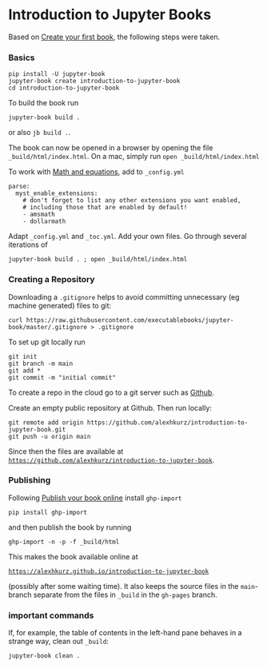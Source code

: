 # Introduction to Jupyter Books

Based on [Create your first book](https://jupyterbook.org/en/stable/start/your-first-book.html), the following steps were taken.

### Basics

```
pip install -U jupyter-book
jupyter-book create introduction-to-jupyter-book
cd introduction-to-jupyter-book
```

To build the book run

```
jupyter-book build .
```

or also `jb build .`.

The book can now be opened in a browser by opening the file `_build/html/index.html`. On a mac, simply run `open _build/html/index.html`

To work with [Math and equations](https://jupyterbook.org/en/stable/content/math.html#math-and-equations), add to `_config.yml`

```
parse:
  myst_enable_extensions:
    # don't forget to list any other extensions you want enabled,
    # including those that are enabled by default!
    - amsmath
    - dollarmath
```

Adapt `_config.yml` and `_toc.yml`. Add your own files. Go through several iterations of 

```
jupyter-book build . ; open _build/html/index.html
```

### Creating a Repository

Downloading a `.gitignore` helps to avoid committing unnecessary (eg machine generated) files to git:

```
curl https://raw.githubusercontent.com/executablebooks/jupyter-book/master/.gitignore > .gitignore
```

To set up git locally run

```
git init
git branch -m main
git add *
git commit -m "initial commit"
```

To create a repo in the cloud go to a git server such as [Github](https://github.com/). 

Create an empty public repository at Github. Then run locally:

```
git remote add origin https://github.com/alexhkurz/introduction-to-jupyter-book.git
git push -u origin main
```

Since then the files are available at [`https://github.com/alexhkurz/introduction-to-jupyter-book`](https://github.com/alexhkurz/introduction-to-jupyter-book).


### Publishing

Following [Publish your book online](https://jupyterbook.org/en/stable/start/publish.html) install `ghp-import`

```
pip install ghp-import
```

and then publish the book by running

```
ghp-import -n -p -f _build/html
```

This makes the book available online at 

[`https://alexhkurz.github.io/introduction-to-jupyter-book`](https://alexhkurz.github.io/introduction-to-jupyter-book) 

(possibly after some waiting time). It also keeps the source files in the `main`-branch separate from the files in `_build` in the `gh-pages` branch.

### important commands

If, for example, the table of contents in the left-hand pane behaves in a strange way, clean out `_build`:

```
jupyter-book clean .
```
